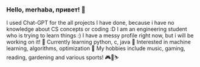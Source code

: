 ### Hello, merhaba, привет! 👋
I used Chat-GPT for the all projects I have done, because i have no knowledge about CS concepts or coding :D
I am an engineering student who is trying to learn things :)
I have a messy profile right now, but i will be working on it!
🌿 Currently learning python, c, java 
🧿 Interested in machine learning, algorithms, optimization
🎸 My hobbies include music, gaming, reading, gardening and various sports! 🎮🥕⛷

<!--
**melisahingl/melisahingl** is a ✨ _special_ ✨ repository because its `README.md` (this file) appears on your GitHub profile.

Here are some ideas to get you started:

- 🔭 I’m currently working on ...
- 🌱 I’m currently learning ...
- 👯 I’m looking to collaborate on ...
- 🤔 I’m looking for help with ...
- 💬 Ask me about ...
- 📫 How to reach me: ...
- 😄 Pronouns: ...
- ⚡ Fun fact: ...
-->
